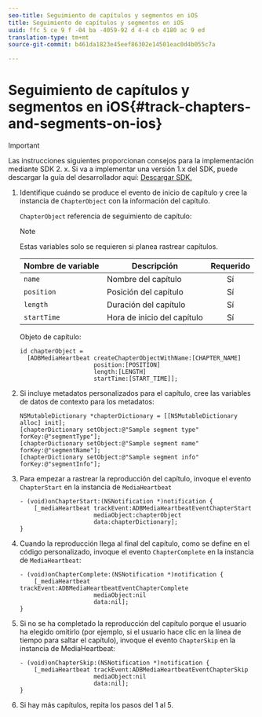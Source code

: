 ```yaml
---
seo-title: Seguimiento de capítulos y segmentos en iOS
title: Seguimiento de capítulos y segmentos en iOS
uuid: ffc 5 ce 9 f -04 ba -4059-92 d 4-4 cb 4180 ac 9 ed
translation-type: tm+mt
source-git-commit: b461da1823e45eef86302e14501eac0d4b055c7a

---
```



# Seguimiento de capítulos y segmentos en iOS{#track-chapters-and-segments-on-ios}

>[!IMPORTANT]
>
>Las instrucciones siguientes proporcionan consejos para la implementación mediante SDK 2. x. Si va a implementar una versión 1.x del SDK, puede descargar la guía del desarrollador aquí: [Descargar SDK.](../../sdk-implement/download-sdks.md)

1. Identifique cuándo se produce el evento de inicio de capítulo y cree la instancia de `ChapterObject` con la información del capítulo.

   `ChapterObject` referencia de seguimiento de capítulo:

   >[!NOTE]
   >
   >Estas variables solo se requieren si planea rastrear capítulos.

   | Nombre de variable | Descripción | Requerido |
   | --- | --- | :---: |
   | `name` | Nombre del capítulo | Sí |
   | `position` | Posición del capítulo | Sí |
   | `length` | Duración del capítulo | Sí |
   | `startTime` | Hora de inicio del capítulo | Sí |

   Objeto de capítulo:

   ```
   id chapterObject =  
     [ADBMediaHeartbeat createChapterObjectWithName:[CHAPTER_NAME] 
                        position:[POSITION] 
                        length:[LENGTH] 
                        startTime:[START_TIME]];
   ```

1. Si incluye metadatos personalizados para el capítulo, cree las variables de datos de contexto para los metadatos:

   ```
   NSMutableDictionary *chapterDictionary = [[NSMutableDictionary alloc] init]; 
   [chapterDictionary setObject:@"Sample segment type" forKey:@"segmentType"]; 
   [chapterDictionary setObject:@"Sample segment name" forKey:@"segmentName"]; 
   [chapterDictionary setObject:@"Sample segment info" forKey:@"segmentInfo"];
   ```

1. Para empezar a rastrear la reproducción del capítulo, invoque el evento `ChapterStart` en la instancia de `MediaHeartbeat`

   ```
   - (void)onChapterStart:(NSNotification *)notification { 
       [_mediaHeartbeat trackEvent:ADBMediaHeartbeatEventChapterStart  
                        mediaObject:chapterObject     
                        data:chapterDictionary]; 
   }
   ```

1. Cuando la reproducción llega al final del capítulo, como se define en el código personalizado, invoque el evento `ChapterComplete` en la instancia de `MediaHeartbeat`:

   ```
   - (void)onChapterComplete:(NSNotification *)notification { 
       [_mediaHeartbeat trackEvent:ADBMediaHeartbeatEventChapterComplete  
                        mediaObject:nil  
                        data:nil]; 
   }
   ```

1. Si no se ha completado la reproducción del capítulo porque el usuario ha elegido omitirlo (por ejemplo, si el usuario hace clic en la línea de tiempo para saltar el capítulo), invoque el evento `ChapterSkip` en la instancia de MediaHeartbeat:

   ```
   - (void)onChapterSkip:(NSNotification *)notification { 
       [_mediaHeartbeat trackEvent:ADBMediaHeartbeatEventChapterSkip  
                        mediaObject:nil  
                        data:nil]; 
   }
   ```

1. Si hay más capítulos, repita los pasos del 1 al 5.

